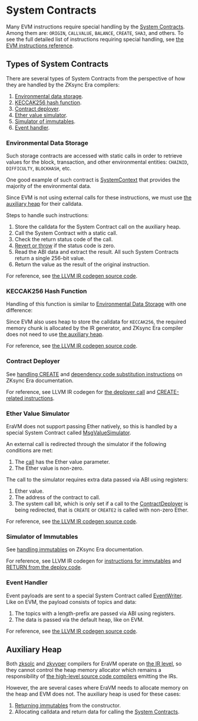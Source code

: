 # System Contracts

Many EVM instructions require special handling by the [System Contracts][docs-system-contracts]. Among them are:
`ORIGIN`, `CALLVALUE`, `BALANCE`, `CREATE`, `SHA3`, and others. To see the full detailed list of instructions requiring
special handling, see
[the EVM instructions reference](https://github.com/code-423n4/2023-10-zksync/blob/main/docs/VM%20Section/How%20compiler%20works/instructions/evm).

## Types of System Contracts

There are several types of System Contracts from the perspective of how they are handled by the ZKsync Era compilers:

1. [Environmental data storage](#environmental-data-storage).
2. [KECCAK256 hash function](#keccak256-hash-function).
3. [Contract deployer](#contract-deployer).
4. [Ether value simulator](#ether-value-simulator).
5. [Simulator of immutables](#simulator-of-immutables).
6. [Event handler](#event-handler).

### Environmental Data Storage

Such storage contracts are accessed with static calls in order to retrieve values for the block, transaction, and other
environmental entities: `CHAINID`, `DIFFICULTY`, `BLOCKHASH`, etc.

One good example of such contract is
[SystemContext](https://github.com/matter-labs/era-system-contracts/blob/main/contracts/SystemContext.sol) that provides
the majority of the environmental data.

Since EVM is not using external calls for these instructions, we must use [the auxiliary heap](#auxiliary-heap) for
their calldata.

Steps to handle such instructions:

1. Store the calldata for the System Contract call on the auxiliary heap.
2. Call the System Contract with a static call.
3. Check the return status code of the call.
4. [Revert or throw](https://github.com/code-423n4/2023-10-zksync/blob/main/docs/VM%20Section/How%20compiler%20works/exception_handling.md)
   if the status code is zero.
5. Read the ABI data and extract the result. All such System Contracts return a single 256-bit value.
6. Return the value as the result of the original instruction.

For reference, see
[the LLVM IR codegen source code](https://github.com/matter-labs/era-compiler-llvm-context/blob/main/src/eravm/context/function/llvm_runtime.rs).

### KECCAK256 Hash Function

Handling of this function is similar to [Environmental Data Storage](#environmental-data-storage) with one difference:

Since EVM also uses heap to store the calldata for `KECCAK256`, the required memory chunk is allocated by the IR
generator, and ZKsync Era compiler does not need to use [the auxiliary heap](#auxiliary-heap).

For reference, see
[the LLVM IR codegen source code](https://github.com/matter-labs/era-compiler-llvm-context/blob/main/src/eravm/context/function/llvm_runtime.rs).

### Contract Deployer

See [handling CREATE][docs-create] and [dependency code substitution instructions][docs-data] on ZKsync Era
documentation.

For reference, see LLVM IR codegen for
[the deployer call](https://github.com/matter-labs/era-compiler-llvm-context/blob/main/src/eravm/context/function/runtime/deployer_call.rs)
and
[CREATE-related instructions](https://github.com/matter-labs/era-compiler-llvm-context/blob/main/src/eravm/evm/create.rs).

### Ether Value Simulator

EraVM does not support passing Ether natively, so this is handled by a special System Contract called
[MsgValueSimulator](https://github.com/matter-labs/era-system-contracts/blob/main/contracts/MsgValueSimulator.sol).

An external call is redirected through the simulator if the following conditions are met:

1. The
   [call](https://github.com/code-423n4/2023-10-zksync/blob/main/docs/VM%20Section/How%20compiler%20works/instructions/evm/call.md)
   has the Ether value parameter.
2. The Ether value is non-zero.

The call to the simulator requires extra data passed via ABI using registers:

1. Ether value.
2. The address of the contract to call.
3. The system call bit, which is only set if a call to the [ContractDeployer](#contract-deployer) is being redirected,
   that is `CREATE` or `CREATE2` is called with non-zero Ether.

For reference, see
[the LLVM IR codegen source code](https://github.com/matter-labs/era-compiler-llvm-context/blob/main/src/eravm/evm/call.rs#L530).

### Simulator of Immutables

See [handling immutables][docs-immutable] on ZKsync Era documentation.

For reference, see LLVM IR codegen for
[instructions for immutables](https://github.com/matter-labs/era-compiler-llvm-context/blob/main/src/eravm/evm/immutable.rs)
and
[RETURN from the deploy code](https://github.com/matter-labs/era-compiler-llvm-context/blob/main/src/eravm/evm/return.rs#L28).

### Event Handler

Event payloads are sent to a special System Contract called
[EventWriter](https://github.com/code-423n4/2023-10-zksync/blob/main/code/system-contracts/contracts/EventWriter.yul).
Like on EVM, the payload consists of topics and data:

1. The topics with a length-prefix are passed via ABI using registers.
2. The data is passed via the default heap, like on EVM.

For reference, see
[the LLVM IR codegen source code](https://github.com/matter-labs/era-compiler-llvm-context/blob/main/src/eravm/evm/event.rs).

## Auxiliary Heap

Both [zksolc][docs-zksolc] and [zkvyper][docs-zkvyper] compilers for EraVM operate on [the IR level][docs-ir], so they
cannot control the heap memory allocator which remains a responsibility of [the high-level source code
compilers][docs-high-level-compilers] emitting the IRs.

However, the are several cases where EraVM needs to allocate memory on the heap and EVM does not. The auxiliary heap is
used for these cases:

1. [Returning immutables][docs-immutable] from the constructor.
2. Allocating calldata and return data for calling the [System Contracts][docs-system-contracts].

[docs-system-contracts]: https://docs.zksync.io/build/developer-reference/era-contracts/system-contracts
[docs-immutable]: https://docs.zksync.io/build/developer-reference/ethereum-differences/evm-instructions#setimmutable-loadimmutable
[docs-zksolc]: https://docs.zksync.io/zk-stack/components/compiler/toolchain/solidity
[docs-zkvyper]: https://docs.zksync.io/zk-stack/components/compiler/toolchain/vyper
[docs-ir]: https://docs.zksync.io/zk-stack/components/compiler/toolchain#ir-compilers
[docs-high-level-compilers]: https://docs.zksync.io/zk-stack/components/compiler/toolchain#high-level-source-code-compilers
[docs-create]: https://docs.zksync.io/build/developer-reference/ethereum-differences/evm-instructions#create-create2
[docs-data]: https://docs.zksync.io/build/developer-reference/ethereum-differences/evm-instructions#datasize-dataoffset-datacopy
